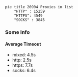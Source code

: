 
```mermaid
pie title 20904 Proxies in list
    "HTTP" : 15259
    "HTTPS": 4549
    "SOCKS" : 3845
```

### Some Info
#### Average Timeout

- mixed: 4.5s
- http: 2.5s
- https: 7.7s
- socks: 6.4s